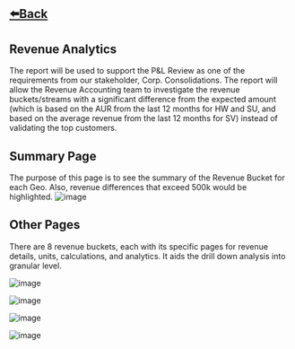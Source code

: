 ## [⬅️Back](./)

## Revenue Analytics
The report will be used to support the P&L Review as one of the requirements from our stakeholder, Corp. Consolidations.  The report will allow the Revenue Accounting team to investigate the revenue buckets/streams with a significant difference from the expected amount (which is based on the AUR from the last 12 months for HW and SU, and based on the average revenue from the last 12 months for SV) instead of validating the top customers.

## Summary Page
The purpose of this page is to see the summary of the Revenue Bucket for each Geo. Also, revenue differences that exceed 500k would be highlighted.
![image](https://github.com/greatcyan/cyrus-baruc-data-analytics-portfolio/assets/95137493/98883bc1-0ac3-4f28-8818-5f14f9047862)

## Other Pages
There are 8 revenue buckets, each with its specific pages for revenue details, units, calculations, and analytics. It aids the drill down analysis into granular level.

![image](https://github.com/greatcyan/cyrus-baruc-data-analytics-portfolio/assets/95137493/d24c081d-d978-48f0-b0e4-a1bf7a8711e8)

![image](https://github.com/greatcyan/cyrus-baruc-data-analytics-portfolio/assets/95137493/6ed404c4-6e4d-443c-bb0b-38160348c9fc)

![image](https://github.com/greatcyan/cyrus-baruc-data-analytics-portfolio/assets/95137493/638323b9-ac80-4354-8dd9-6064d2e679c0)

![image](https://github.com/greatcyan/cyrus-baruc-data-analytics-portfolio/assets/95137493/646da4bd-def3-41fd-afe4-5fa6c0cdcb5b)











